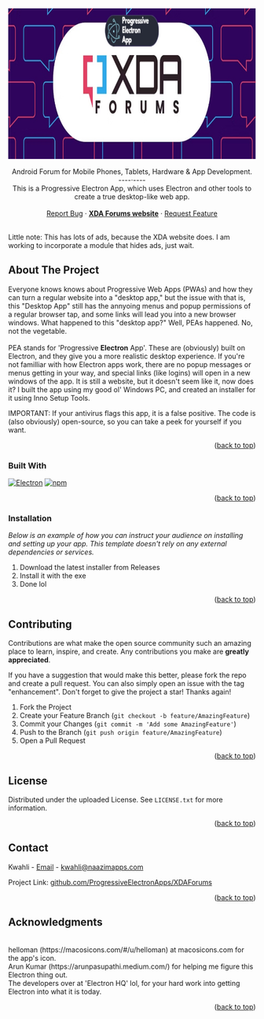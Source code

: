 <a name="readme-top"></a>
<!--
*** I used the othneildrew/Best-README-Template. Check it out!
-->


<br />
<div align="center">
  <a href="https://github.com/ProgressiveElectronApps/XDAForums">
    <img src="images/xdaBANNER.jpg" alt="Logo" width="932" height="306">
  </a>

  <p align="center">
    Android Forum for Mobile Phones, Tablets, Hardware & App Development.
    <br />
    ----·----
    <br />
    This is a Progressive Electron App, which uses Electron and other tools to create a true desktop-like web app.
    <br />
    <br />
    <a href="https://github.com/ProgressiveElectronApps/XDAForums/issues/new?labels=bug&template=bug-report---.md">Report Bug</a>
    ·
    <a href="https://xdaforums.com"><strong>XDA Forums website</strong></a>
    ·
    <a href="https://github.com/ProgressiveElectronApps/XDAForums/issues/new?labels=enhancement&template=feature-request---.md">Request Feature</a>
  </p>
</div>
<br />
Little note: This has lots of ads, because the XDA website does. I am working to incorporate a module that hides ads, just wait.

<!-- ABOUT THE PROJECT -->
## About The Project

Everyone knows knows about Progressive Web Apps (PWAs) and how they can turn a regular website into a "desktop app," but the issue with that is, this "Desktop App" still has the annyoing menus and popup permissions of a regular browser tap, and some links will lead you into a new browser windows. What happened to this "desktop app?" Well, PEAs happened. No, not the vegetable. 
<br />
<br />
PEA stands for 'Progressive **Electron** App'. These are (obviously) built on Electron, and they give you a more realistic desktop experience. If you're not familliar with how Electron apps work, there are no popup messages or menus getting in your way, and special links (like logins) will open in a new windows of the app. It is still a website, but it doesn't seem like it, now does it? I built the app using my good ol' Windows PC, and created an installer for it using Inno Setup Tools. 

IMPORTANT: If your antivirus flags this app, it is a false positive. The code is (also obviously) open-source, so you can take a peek for yourself if you want.
<p align="right">(<a href="#readme-top">back to top</a>)</p>



### Built With

[![Electron][Electron]][Electron-url]
[![npm][npm]][npm-url]

<p align="right">(<a href="#readme-top">back to top</a>)</p>

### Installation

_Below is an example of how you can instruct your audience on installing and setting up your app. This template doesn't rely on any external dependencies or services._

1. Download the latest installer from Releases
2. Install it with the exe
3. Done lol

<p align="right">(<a href="#readme-top">back to top</a>)</p>

## Contributing

Contributions are what make the open source community such an amazing place to learn, inspire, and create. Any contributions you make are **greatly appreciated**.

If you have a suggestion that would make this better, please fork the repo and create a pull request. You can also simply open an issue with the tag "enhancement".
Don't forget to give the project a star! Thanks again!

1. Fork the Project
2. Create your Feature Branch (`git checkout -b feature/AmazingFeature`)
3. Commit your Changes (`git commit -m 'Add some AmazingFeature'`)
4. Push to the Branch (`git push origin feature/AmazingFeature`)
5. Open a Pull Request

<p align="right">(<a href="#readme-top">back to top</a>)</p>



<!-- LICENSE -->
## License

Distributed under the uploaded License. See `LICENSE.txt` for more information.

<p align="right">(<a href="#readme-top">back to top</a>)</p>



<!-- CONTACT -->
## Contact

Kwahli - [Email](mailto:kwahli@naazimapps.com) - kwahli@naazimapps.com

Project Link: [github.com/ProgressiveElectronApps/XDAForums](https://github.com/ProgressiveElectronApps/XDAForums)

<p align="right">(<a href="#readme-top">back to top</a>)</p>



<!-- ACKNOWLEDGMENTS -->
## Acknowledgments
<br />
helloman (https://macosicons.com/#/u/helloman) at macosicons.com for the app's icon.
<br />
Arun Kumar (https://arunpasupathi.medium.com/) for helping me figure this Electron thing out.
<br />
The developers over at 'Electron HQ' lol, for your hard work into getting Electron into what it is today.

<p align="right">(<a href="#readme-top">back to top</a>)</p>



<!-- MARKDOWN LINKS & IMAGES -->
[Electron]: https://img.shields.io/badge/Electron-47848F?logo=electron&logoColor=fff
[Electron-url]: https://www.electronjs.org/
[npm]: https://img.shields.io/badge/npm-CB3837?logo=npm&logoColor=fff
[npm-url]: https://www.npmjs.com/
